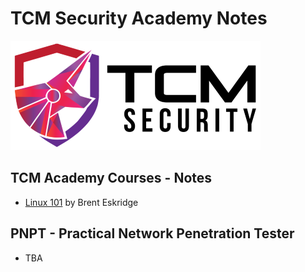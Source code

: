# TCM Security Academy Notes

![academy.tcm-sec.com - © TCM Security](.gitbook/assets/tcmsecuritycovermid.png)

## TCM Academy Courses - Notes

* [Linux 101](linux-101/README.md) by Brent Eskridge

## PNPT - Practical Network Penetration Tester

- TBA

